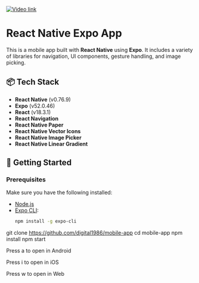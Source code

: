 [![Video link](https://miro.medium.com/v2/resize:fit:1400/format:webp/0*kTQTWkf589E1CoJs.jpg)](https://youtu.be/okodJW8DCiI)


# React Native Expo App

This is a mobile app built with **React Native** using **Expo**. It includes a variety of libraries for navigation, UI components, gesture handling, and image picking.

## 📦 Tech Stack

- **React Native** (v0.76.9)
- **Expo** (v52.0.46)
- **React** (v18.3.1)
- **React Navigation**
- **React Native Paper**
- **React Native Vector Icons**
- **React Native Image Picker**
- **React Native Linear Gradient**

## 🚀 Getting Started

### Prerequisites

Make sure you have the following installed:

- [Node.js](https://nodejs.org/)
- [Expo CLI](https://docs.expo.dev/get-started/installation/):  
  ```bash
  npm install -g expo-cli

git clone https://github.com/digital1986/mobile-app
cd mobile-app
npm install
npm start

Press a to open in Android

Press i to open in iOS

Press w to open in Web
